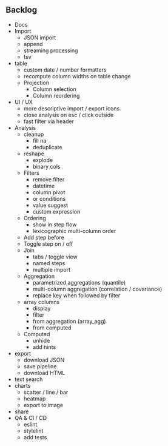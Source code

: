 ## Backlog

- Docs
- Import
  - JSON import
  - append
  - streaming processing
  - tsv
- table
  - custom date / number formatters
  - recompute column widths on table change
  - Projection
    - Column selection
    - Column reordering
- UI / UX
  - more descriptive import / export icons
  - close analysis on esc / click outside
  - fast filter via header
- Analysis
  - cleanup
    - fill na
    - deduplicate
  - reshape
    - explode
    - binary cols
  - Filters
    - remove filter
    - datetime
    - column pivot
    - or conditions
    - value suggest
    - custom expression
  - Ordering
    - show in step flow
    - lexicographic multi-column order
  - Add step before
  - Toggle step on / off
  - Join
    - tabs / toggle view
    - named steps
    - multiple import
  - Aggregation
    - parametrized aggregations (quantile)
    - multi-column aggregation (correlation / covariance)
    - replace key when followed by filter
  - array columns
    - display
    - filter
    - from aggregation (array_agg)
    - from computed
  - Computed
    - unhide
    - add hints
- export
  - download JSON
  - save pipeline
  - download HTML
- text search
- charts
  - scatter / line / bar
  - heatmap
  - export to image
- share
- QA & CI / CD
  - eslint
  - stylelint
  - add tests
